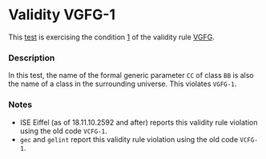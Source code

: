# Validity VGFG-1

This [test](.) is exercising the condition [1](../Readme.md) of the validity rule [VGFG](../../vgfg/Readme.md).

### Description

In this test, the name of the formal generic parameter `CC` of class `BB` is also the name of a class in the surrounding universe. This violates `VGFG-1`.

### Notes

* ISE Eiffel (as of 18.11.10.2592 and after) reports this validity rule violation using the old code `VCFG-1`.
* `gec` and `gelint` report this validity rule violation using the old code `VCFG-1`.
